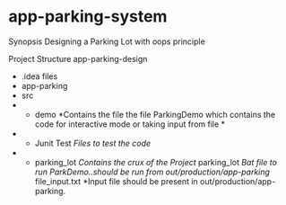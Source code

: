 # app-parking-system
Synopsis
Designing a Parking Lot with  oops principle

Project Structure
app-parking-design
*  .idea files
*  app-parking
*    src
*    *  demo        *Contains the file the file ParkingDemo which contains the code for interactive mode or taking input from file * 
*    *  Junit Test  *Files to test the code*
*    *  parking_lot  *Contains the crux of the Project*
parking_lot          *Bat file to run ParkDemo..should be run from out/production/app-parking*
file_input.txt       *Input file should be present in out/production/app-parking.  
